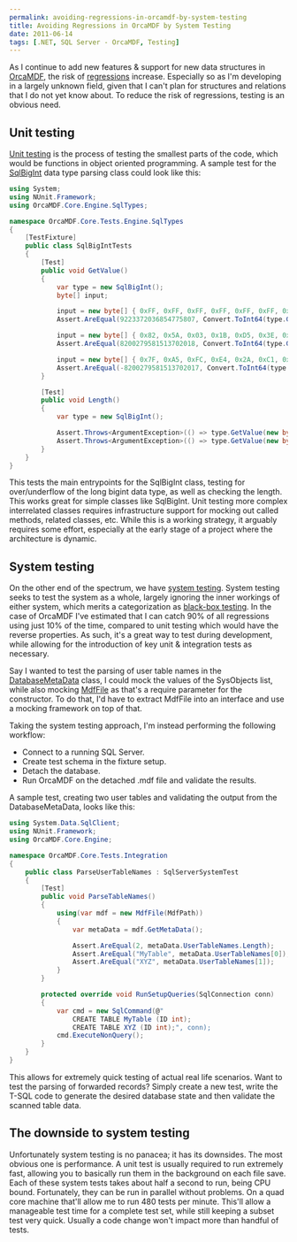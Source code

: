 ```yaml
---
permalink: avoiding-regressions-in-orcamdf-by-system-testing
title: Avoiding Regressions in OrcaMDF by System Testing
date: 2011-06-14
tags: [.NET, SQL Server - OrcaMDF, Testing]
---
```

As I continue to add new features & support for new data structures in [OrcaMDF](/introducing-orcamdf), the risk of [regressions](http://en.wikipedia.org/wiki/Software_regression) increase. Especially so as I'm developing in a largely unknown field, given that I can't plan for structures and relations that I do not yet know about. To reduce the risk of regressions, testing is an obvious need.

<!-- more -->

## Unit testing

[Unit testing](http://en.wikipedia.org/wiki/Unit_testing) is the process of testing the smallest parts of the code, which would be functions in object oriented programming. A sample test for the [SqlBigInt](https://github.com/improvedk/OrcaMDF/blob/694dd0cff213dc48b5153b040a41fdc707914680/src/OrcaMDF.Core/Engine/SqlTypes/SqlBigInt.cs) data type parsing class could look like this:

```cs
using System;
using NUnit.Framework;
using OrcaMDF.Core.Engine.SqlTypes;

namespace OrcaMDF.Core.Tests.Engine.SqlTypes
{
	[TestFixture]
	public class SqlBigIntTests
	{
		[Test]
		public void GetValue()
		{
			var type = new SqlBigInt();
			byte[] input;

			input = new byte[] { 0xFF, 0xFF, 0xFF, 0xFF, 0xFF, 0xFF, 0xFF, 0x7F };
			Assert.AreEqual(9223372036854775807, Convert.ToInt64(type.GetValue(input)));

			input = new byte[] { 0x82, 0x5A, 0x03, 0x1B, 0xD5, 0x3E, 0xCD, 0x71 };
			Assert.AreEqual(8200279581513702018, Convert.ToInt64(type.GetValue(input)));

			input = new byte[] { 0x7F, 0xA5, 0xFC, 0xE4, 0x2A, 0xC1, 0x32, 0x8E };
			Assert.AreEqual(-8200279581513702017, Convert.ToInt64(type.GetValue(input)));
		}

		[Test]
		public void Length()
		{
			var type = new SqlBigInt();

			Assert.Throws<ArgumentException>(() => type.GetValue(new byte[9]));
			Assert.Throws<ArgumentException>(() => type.GetValue(new byte[7]));
		}
	}
}
```

This tests the main entrypoints for the SqlBigInt class, testing for over/underflow of the long bigint data type, as well as checking the length. This works great for simple classes like SqlBigInt. Unit testing more complex interrelated classes requires infrastructure support for mocking out called methods, related classes, etc. While this is a working strategy, it arguably requires some effort, especially at the early stage of a project where the architecture is dynamic.

## System testing

On the other end of the spectrum, we have [system testing](http://en.wikipedia.org/wiki/System_testing). System testing seeks to test the system as a whole, largely ignoring the inner workings of either system, which merits a categorization as [black-box testing](http://en.wikipedia.org/wiki/Black_box_testing). In the case of OrcaMDF I've estimated that I can catch 90% of all regressions using just 10% of the time, compared to unit testing which would have the reverse properties. As such, it's a great way to test during development, while allowing for the introduction of key unit & integration tests as necessary.

Say I wanted to test the parsing of user table names in the [DatabaseMetaData](https://github.com/improvedk/OrcaMDF/blob/694dd0cff213dc48b5153b040a41fdc707914680/src/OrcaMDF.Core/MetaData/DatabaseMetaData.cs) class, I could mock the values of the SysObjects list, while also mocking [MdfFile](https://github.com/improvedk/OrcaMDF/blob/694dd0cff213dc48b5153b040a41fdc707914680/src/OrcaMDF.Core/Engine/MdfFile.cs) as that's a require parameter for the constructor. To do that, I'd have to extract MdfFile into an interface and use a mocking framework on top of that.

Taking the system testing approach, I'm instead performing the following workflow:

* Connect to a running SQL Server.
* Create test schema in the fixture setup.
* Detach the database.
* Run OrcaMDF on the detached .mdf file and validate the results.

A sample test, creating two user tables and validating the output from the DatabaseMetaData, looks like this:

```cs
using System.Data.SqlClient;
using NUnit.Framework;
using OrcaMDF.Core.Engine;

namespace OrcaMDF.Core.Tests.Integration
{
	public class ParseUserTableNames : SqlServerSystemTest
	{
		[Test]
		public void ParseTableNames()
		{
			using(var mdf = new MdfFile(MdfPath))
			{
				var metaData = mdf.GetMetaData();

				Assert.AreEqual(2, metaData.UserTableNames.Length);
				Assert.AreEqual("MyTable", metaData.UserTableNames[0]);
				Assert.AreEqual("XYZ", metaData.UserTableNames[1]);
			}
		}

		protected override void RunSetupQueries(SqlConnection conn)
		{
			var cmd = new SqlCommand(@"
				CREATE TABLE MyTable (ID int);
				CREATE TABLE XYZ (ID int);", conn);
			cmd.ExecuteNonQuery();
		}
	}
}
```

This allows for extremely quick testing of actual real life scenarios. Want to test the parsing of forwarded records? Simply create a new test, write the T-SQL code to generate the desired database state and then validate the scanned table data.

## The downside to system testing

Unfortunately system testing is no panacea; it has its downsides. The most obvious one is performance. A unit test is usually required to run extremely fast, allowing you to basically run them in the background on each file save. Each of these system tests takes about half a second to run, being CPU bound. Fortunately, they can be run in parallel without problems. On a quad core machine that'll allow me to run 480 tests per minute. This'll allow a manageable test time for a complete test set, while still keeping a subset test very quick. Usually a code change won't impact more than handful of tests.
